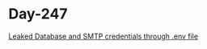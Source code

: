 # Day-247 

[Leaked Database and SMTP credentials through .env file](https://medium.com/@nithissh/leaked-database-and-smtp-credentials-through-env-file-d003df418313)
